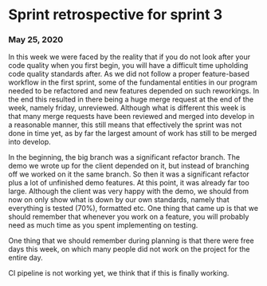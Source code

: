 # Sprint retrospective for sprint 3
### May 25, 2020
In this week we were faced by the reality that if you do not look after your code quality when you first begin, you will have a difficult time upholding code quality standards after. As we did not follow a proper feature-based workflow in the first sprint, some of the fundamental entities in our program needed to be refactored and new features depended on such reworkings. In the end this resulted in there being a huge merge request at the end of the week, namely friday, unreviewed. Although what is different this week is that many merge requests have been reviewed and merged into develop in a reasonable manner, this still means that effectively the sprint was not done in time yet, as by far the largest amount of work has still to be merged into develop.

In the beginning, the big branch was a significant refactor branch. The demo we wrote up for the client depended on it, but instead of branching off we worked on it the same branch. So then it was a significant refactor plus a lot of unfinished demo features. At this point, it was already far too large. Although the client was very happy with the demo, we should from now on only show what is down by our own standards, namely that everything is tested (70%), formatted etc. One thing that came up is that we should remember that whenever you work on a feature, you will probably need as much time as you spent implementing on testing.

One thing that we should remember during planning is that there were free days this week, on which many people did not work on the project for the entire day.  

CI pipeline is not working yet, we think that if this is finally working.

